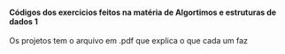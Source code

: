 <h4>Códigos dos exercicios feitos na matéria de Algortimos e estruturas de dados 1</h4>
Os projetos tem o arquivo em .pdf que explica o que cada um faz
